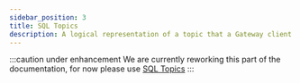 ```yaml
---
sidebar_position: 3
title: SQL Topics
description: A logical representation of a topic that a Gateway client will see
---
```


:::caution under enhancement
We are currently reworking this part of the documentation, for now please use 
[SQL Topics](/gateway/interceptors/optimize/virtual-sql-topic/)
:::
